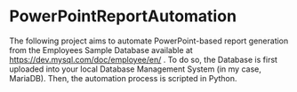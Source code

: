 # PowerPointReportAutomation
The following project aims to automate PowerPoint-based report generation from the Employees Sample Database available at https://dev.mysql.com/doc/employee/en/ .
To do so, the Database is first uploaded into your local Database Management System (in my case, MariaDB). Then, the automation process is scripted in Python.
